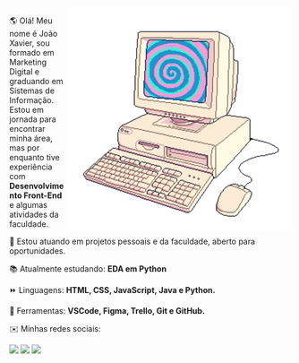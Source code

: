 <img src="https://github.com/joao-xavi/joao-xavi/blob/2e8b9a39bd4484f473d6962e96b39e7f16559946/computador.png" min-width="400px" max-width="400px" width="400px" align="right" alt="Computador">

<p align="left"> 
  🌎 Olá! Meu nome é João Xavier, sou formado em Marketing Digital e graduando em Sistemas de Informação. Estou em jornada para encontrar minha área, mas por enquanto tive experiência com <strong>Desenvolvimento Front-End</strong> e algumas atividades da faculdade. <br>
 
  🌱 Estou atuando em projetos pessoais e da faculdade, aberto para oportunidades.
</p>
<p align="left">
  📚 Atualmente estudando: <strong>EDA em Python</strong>
</p>
<p align="left">
  ⏩ Linguagens: <strong>HTML, CSS, JavaScript, Java e Python.</strong>
</p>

<p align="left">
  💼 Ferramentas: <strong>VSCode, Figma, Trello, Git e GitHub.</strong>
</p>

<p align="left">
  ✉️ Minhas redes sociais: <br>
</p>

<p align="left">
  <a href="#" alt="Gmail">
  <img src="https://img.shields.io/badge/-Gmail-FF0000?style=flat-square&labelColor=FF0000&logo=gmail&logoColor=white&link=joaopx82@gmail.com" /></a>

  <a href="#" alt="Linkedin">
  <img src="https://img.shields.io/badge/-Linkedin-0e76a8?style=flat-square&logo=Linkedin&logoColor=white&link=https://www.linkedin.com/in/joão-xavier-9787741a2/" /></a>

  <a href="#" alt="WhatsApp">
  <img src="https://img.shields.io/badge/-WhatsApp-25d366?style=flat-square&labelColor=25d366&logo=whatsapp&logoColor=white&link=https://wa.me/+5545998238998"/></a>

</p>  
